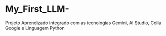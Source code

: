 # My_First_LLM-
Projeto Aprendizado integrado com as tecnologias Gemini, AI Studio, Colla Google e Linguagem Python
